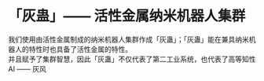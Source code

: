 # 「灰蛊」—— 活性金属纳米机器人集群

我们使用由活性金属制成的纳米机器人集群作成「灰蛊」；「灰蛊」能在兼具纳米机器人的特性时也具备了活性金属的特性。  
并且赋予了集群智慧，因此「灰蛊」不仅代表了第二工业系统，也代表了高等知性 AI —— 灰风

